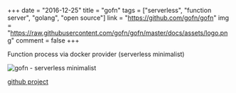 +++
date = "2016-12-25"
title = "gofn"
tags = ["serverless", "function server", "golang", "open source"]
link = "https://github.com/gofn/gofn"
img = "https://raw.githubusercontent.com/gofn/gofn/master/docs/assets/logo.png"
comment = false
+++

Function process via docker provider (serverless minimalist)

<!-- more -->

![gofn - serverless minimalist](https://raw.githubusercontent.com/gofn/gofn/master/docs/assets/logo.png)

[github project](https://github.com/gofn/gofn)
